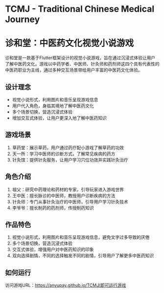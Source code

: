# TCMJ - Traditional Chinese Medical Journey

# 诊和堂：中医药文化视觉小说游戏

诊和堂是一款基于Flutter框架设计的视觉小说游戏，旨在通过沉浸式体验让用户了解中医药文化。游戏以中药学者、中医师、针灸师和药剂师这四个具有代表性的中医药职业为主线，通过多种交互场景带给用户丰富的中医药文化体验。

## 设计理念

- 视觉小说形式，利用图片和音乐呈现游戏信息
- 用户代入角色，身临其境地了解中医药文化
- 多个场景切换，营造沉浸式体验
- 增加交互式体验，让用户更深入地了解中医药知识

## 游戏场景

1. 草药堂：展示草药，用户通过药疗配小游戏了解草药的功效
2. 天一所：学习中医师的诊断方式，了解常见疾病的药方
3. 针灸馆：提供针灸服务，让用户学习穴位功效并实践针灸治疗

## 角色介绍

1. 祖父：研究中药理论和药材的专家，引导玩家进入游戏世界
2. 王中医：擅长脉诊的中医师，教授用户诊断疾病的方法
3. 针灸师：专门从事针灸治疗的中医师，引导用户学习针灸技术
4. 李爷爷：擅长制药的药剂师，传授制药知识

## 作品特色

1. 视觉小说形式，利用图片和音乐呈现游戏信息，避免文字过多导致的厌倦
2. 多个场景切换，营造沉浸式体验
3. 交互式体验，增强用户对中医药知识的印象
4. 双向选择剧情，不同的选择触发不同的剧情，引导用户了解更多中医药知识

## 如何运行
访问游戏URL：https://anyupay.github.io/TCMJ/即可运行游戏
